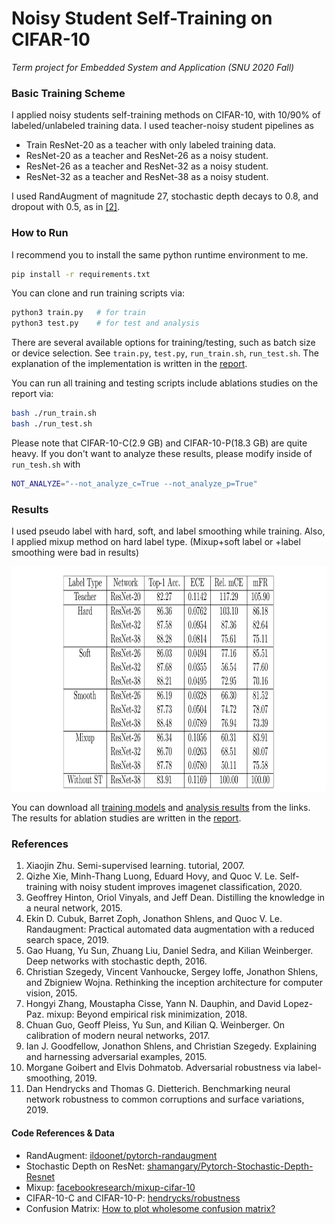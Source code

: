 # Noisy Student Self-Training on CIFAR-10

*Term project for Embedded System and Application (SNU 2020 Fall)*

### Basic Training Scheme

I applied noisy students self-training methods on CIFAR-10, with 10/90% of labeled/unlabeled training data. I used teacher-noisy student pipelines as

- Train ResNet-20 as a teacher with only labeled training data.
- ResNet-20 as a teacher and ResNet-26 as a noisy student.
- ResNet-26 as a teacher and ResNet-32 as a noisy student.
- ResNet-32 as a teacher and ResNet-38 as a noisy student.

I used RandAugment of magnitude 27, stochastic depth decays to 0.8, and dropout with 0.5, as in [[2]](https://arxiv.org/abs/1911.04252).

### How to Run

I recommend you to install the same python runtime environment to me.

```bash
pip install -r requirements.txt
```

You can clone and run training scripts via:

```bash
python3 train.py   # for train
python3 test.py    # for test and analysis
```

There are several available options for training/testing, such as batch size or device selection. See `train.py`, `test.py`, `run_train.sh`, `run_test.sh`. The explanation of the implementation is written in the [report](https://github.com/lego0901/embedded-noisystudent/blob/main/document/noisy_student_cifar_10_kor.pdf).

You can run all training and testing scripts include ablations studies on the report via:

```bash
bash ./run_train.sh
bash ./run_test.sh
```

Please note that CIFAR-10-C(2.9 GB) and CIFAR-10-P(18.3 GB) are quite heavy. If you don't want to analyze these results, please modify inside of `run_tesh.sh` with

```bash
NOT_ANALYZE="--not_analyze_c=True --not_analyze_p=True"
```

### Results

I used pseudo label with hard, soft, and label smoothing while training. Also, I applied mixup method on hard label type. (Mixup+soft label or +label smoothing were bad in results)

<p align="center">
<img height="360" src=document/resource/results.png>
</p>


You can download all [training models](https://drive.google.com/file/d/16E8sqJv-k6hgZjzSSxlIy_WyJjZIIU55/view?usp=sharing) and [analysis results](https://drive.google.com/file/d/1o4iAi4Cx75iBMAjK3pfPL276fTt8sJyz/view?usp=sharing) from the links. The results for ablation studies are written in the [report](https://github.com/lego0901/embedded-noisystudent/blob/main/document/noisy_student_cifar_10_kor.pdf).

### References

1. Xiaojin Zhu. Semi-supervised learning. tutorial, 2007.
2. Qizhe Xie, Minh-Thang Luong, Eduard Hovy, and Quoc V. Le. Self-training with noisy student improves imagenet classification, 2020.
3. Geoffrey Hinton, Oriol Vinyals, and Jeff Dean. Distilling the knowledge in a neural network, 2015.
4. Ekin D. Cubuk, Barret Zoph, Jonathon Shlens, and Quoc V. Le. Randaugment: Practical automated data augmentation with a reduced search space, 2019.
5. Gao Huang, Yu Sun, Zhuang Liu, Daniel Sedra, and Kilian Weinberger. Deep networks with stochastic depth, 2016.
6. Christian Szegedy, Vincent Vanhoucke, Sergey Ioffe, Jonathon Shlens, and Zbigniew Wojna. Rethinking the inception architecture for computer vision, 2015.
7. Hongyi Zhang, Moustapha Cisse, Yann N. Dauphin, and David Lopez-Paz. mixup: Beyond empirical risk minimization, 2018.
8. Chuan Guo, Geoff Pleiss, Yu Sun, and Kilian Q. Weinberger. On calibration of modern neural networks, 2017.
9. Ian J. Goodfellow, Jonathon Shlens, and Christian Szegedy. Explaining and harnessing adversarial examples, 2015.
10. Morgane Goibert and Elvis Dohmatob. Adversarial robustness via label-smoothing, 2019.
11. Dan Hendrycks and Thomas G. Dietterich. Benchmarking neural network robustness to common corruptions and surface variations, 2019.

#### Code References & Data

- RandAugment: [ildoonet/pytorch-randaugment](https://github.com/ildoonet/pytorch-randaugment)
- Stochastic Depth on ResNet: [shamangary/Pytorch-Stochastic-Depth-Resnet](https://github.com/shamangary/Pytorch-Stochastic-Depth-Resnet)
- Mixup: [facebookresearch/mixup-cifar-10](https://github.com/facebookresearch/mixup-cifar10)
- CIFAR-10-C and CIFAR-10-P: [hendrycks/robustness](https://github.com/hendrycks/robustness)
- Confusion Matrix: [How to plot wholesome confusion matrix?](https://medium.com/@djin31/how-to-plot-wholesome-confusion-matrix-40134fd402a8)

